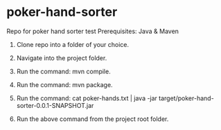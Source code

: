 # poker-hand-sorter
Repo for poker hand sorter test
Prerequisites: Java & Maven

1. Clone repo into a folder of your choice.

2. Navigate into the project folder.

3. Run the command: mvn compile.

4. Run the command: mvn package.

5. Run the command: cat poker-hands.txt | java -jar target/poker-hand-sorter-0.0.1-SNAPSHOT.jar

6. Run the above command from the project root folder.
